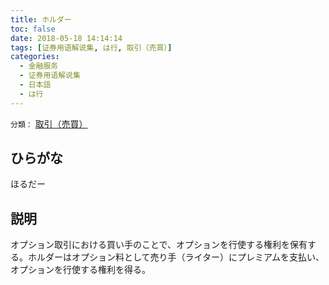 ```yaml
---
title: ホルダー
toc: false
date: 2018-05-18 14:14:14
tags: [证券用语解说集, は行, 取引（売買）]
categories:
  - 金融服务
  - 证券用语解说集
  - 日本語
  - は行
---
```


`分類：` [取引（売買）](/tags/取引（売買）/)

## ひらがな

ほるだー

## 説明

オプション取引における買い手のことで、オプションを行使する権利を保有する。ホルダーはオプション料として売り手（ライター）にプレミアムを支払い、オプションを行使する権利を得る。
